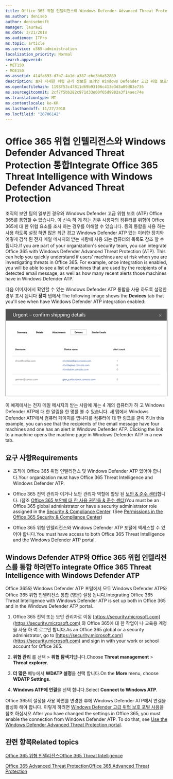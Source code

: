 ```yaml
---
title: Office 365 위협 인텔리전스와 Windows Defender Advanced Threat Protection 통합
ms.author: deniseb
author: denisebmsft
manager: laurawi
ms.date: 3/21/2018
ms.audience: ITPro
ms.topic: article
ms.service: o365-administration
localization_priority: Normal
search.appverid:
- MET150
- MOE150
ms.assetid: 414fa693-d7b7-4a1d-a387-ebc3b6a52889
description: 보다 자세한 위협 관리 정보를 보려면 Windows Defender 고급 위협 보호와 Office 365 고급 위협 보호를 통합 합니다.
ms.openlocfilehash: 1198f53c47811d69b93106c413e3d3a09d83e736
ms.sourcegitcommit: 2cf7f5bb282c971d33e00f65d9982a3f14aec74e
ms.translationtype: MT
ms.contentlocale: ko-KR
ms.lasthandoff: 11/27/2018
ms.locfileid: "26706142"
---
```

# <a name="integrate-office-365-threat-intelligence-with-windows-defender-advanced-threat-protection"></a><span data-ttu-id="25552-103">Office 365 위협 인텔리전스와 Windows Defender Advanced Threat Protection 통합</span><span class="sxs-lookup"><span data-stu-id="25552-103">Integrate Office 365 Threat Intelligence with Windows Defender Advanced Threat Protection</span></span>

<span data-ttu-id="25552-p101">조직의 보안 팀의 일부인 경우와 Windows Defender 고급 위협 보호 (ATP) Office 365를 통합할 수 있습니다. 이 신속 하 게 하는 경우 사용자의 컴퓨터를 위험이 Office 365에 대 한 위협 요소를 조사 하는 경우를 이해할 수 있습니다. 등의 통합을 사용 하는 사용 하도록 설정 하면 많은 최근 경고 Windows Defender ATP 있는 이러한 장치와 어떻게 검색 된 전자 메일 메시지의 받는 사람에 사용 되는 컴퓨터의 목록도 참조 할 수 됩니다.</span><span class="sxs-lookup"><span data-stu-id="25552-p101">If you are part of your organization's security team, you can integrate Office 365 with Windows Defender Advanced Threat Protection (ATP). This can help you quickly understand if users' machines are at risk when you are investigating threats in Office 365. For example, once integration is enabled, you will be able to see a list of machines that are used by the recipients of a detected email message, as well as how many recent alerts those machines have in Windows Defender ATP.</span></span>
  
<span data-ttu-id="25552-107">다음 이미지에서 확인할 수 있는 Windows Defender ATP 통합을 사용 하도록 설정한 경우 표시 됩니다 **장치** 탭에서:</span><span class="sxs-lookup"><span data-stu-id="25552-107">The following image shows the **Devices** tab that you'll see when have Windows Defender ATP integration enabled:</span></span> 
  
![Windows Defender ATP 사용 하는 경우 알림 사용 하는 컴퓨터의 목록을 볼 수 있습니다.](media/fec928ea-8f0c-44d7-80b9-a2e0a8cd4e89.PNG)
  
<span data-ttu-id="25552-p102">이 예제에서는 전자 메일 메시지의 받는 사람에 게는 4 개의 컴퓨터가 하 고 Windows Defender ATP에 대 한 알림을 한 명를 볼 수 있습니다. 새 탭에서 Windows Defender ATP에서 컴퓨터 페이지를 엽니다를 컴퓨터에 대 한 링크를 클릭 하.</span><span class="sxs-lookup"><span data-stu-id="25552-p102">In this example, you can see that the recipients of the email message have four machines and one has an alert in Windows Defender ATP. Clicking the link to a machine opens the machine page in Windows Defender ATP in a new tab.</span></span>
  
## <a name="requirements"></a><span data-ttu-id="25552-111">요구 사항</span><span class="sxs-lookup"><span data-stu-id="25552-111">Requirements</span></span>

- <span data-ttu-id="25552-112">조직에 Office 365 위협 인텔리전스 및 Windows Defender ATP 있어야 합니다.</span><span class="sxs-lookup"><span data-stu-id="25552-112">Your organization must have Office 365 Threat Intelligence and Windows Defender ATP.</span></span>
    
- <span data-ttu-id="25552-p103">Office 365 전역 관리자 이거나 보안 관리자 역할에 할당 된 [보안 &amp; 준수 센터](https://security.microsoft.com)합니다. (참조 [Office 365 보안에 대 한 사용 권한을 &amp; 준수 센터](permissions-in-the-security-and-compliance-center.md))</span><span class="sxs-lookup"><span data-stu-id="25552-p103">You must be an Office 365 global administrator or have a security administrator role assigned in the [Security &amp; Compliance Center](https://security.microsoft.com). (See [Permissions in the Office 365 Security &amp; Compliance Center](permissions-in-the-security-and-compliance-center.md))</span></span>
    
- <span data-ttu-id="25552-115">Office 365 위협 인텔리전스와 Windows Defender ATP 포털에 액세스할 수 있어야 합니다.</span><span class="sxs-lookup"><span data-stu-id="25552-115">You must have access to both Office 365 Threat Intelligence and the Windows Defender ATP portal.</span></span>
    
## <a name="to-integrate-office-365-threat-intelligence-with-windows-defender-atp"></a><span data-ttu-id="25552-116">Windows Defender ATP와 Office 365 위협 인텔리전스를 통합 하려면</span><span class="sxs-lookup"><span data-stu-id="25552-116">To integrate Office 365 Threat Intelligence with Windows Defender ATP</span></span>

<span data-ttu-id="25552-117">Office 365와 Windows Defender ATP 포털에서 모두 Windows Defender ATP와 Office 365 위협 인텔리전스 통합 (영문) 설정 됩니다.</span><span class="sxs-lookup"><span data-stu-id="25552-117">Integrating Office 365 Threat Intelligence with Windows Defender ATP is set up both in Office 365 and in the Windows Defender ATP portal.</span></span>
  
1. <span data-ttu-id="25552-118">Office 365 전역 또는 보안 관리자로 이동 [https://security.microsoft.com](https://security.microsoft.com) 와 Office 365에 대 한 작업이 나 교육용 계정을 사용 하 여 로그인 합니다.</span><span class="sxs-lookup"><span data-stu-id="25552-118">As an Office 365 global or a security administrator, go to [https://security.microsoft.com](https://security.microsoft.com) and sign in with your work or school account for Office 365.</span></span> 
    
2. <span data-ttu-id="25552-119">**위협 관리** 를 선택 \> **위협 탐색기**입니다.</span><span class="sxs-lookup"><span data-stu-id="25552-119">Choose **Threat management** \> **Threat explorer**.</span></span>
    
3. <span data-ttu-id="25552-120">**더 많은** 메뉴에서 **WDATP 설정**을 선택 합니다.</span><span class="sxs-lookup"><span data-stu-id="25552-120">On the **More** menu, choose **WDATP Settings**.</span></span>
    
4. <span data-ttu-id="25552-121">**Windows ATP에 연결**을 선택 합니다.</span><span class="sxs-lookup"><span data-stu-id="25552-121">Select **Connect to Windows ATP**.</span></span>
    
<span data-ttu-id="25552-p104">Office 365의 설정을 사용 하면를 변경한 후에 Windows Defender ATP에서 연결을 활성화 해야 합니다. 이렇게 하려면 [Windows Defender 고급 위협 보호 포털 사용](https://go.microsoft.com/fwlink/?linkid=859690)을 참조 하십시오.</span><span class="sxs-lookup"><span data-stu-id="25552-p104">After you have changed the settings in Office 365, you must enable the connection from Windows Defender ATP. To do that, see [Use the Windows Defender Advanced Threat Protection portal](https://go.microsoft.com/fwlink/?linkid=859690).</span></span>
  
## <a name="related-topics"></a><span data-ttu-id="25552-124">관련 항목</span><span class="sxs-lookup"><span data-stu-id="25552-124">Related topics</span></span>

[<span data-ttu-id="25552-125">Office 365 위협 인텔리전스</span><span class="sxs-lookup"><span data-stu-id="25552-125">Office 365 Threat Intelligence</span></span>](office-365-ti.md)
  
[<span data-ttu-id="25552-126">Office 365 Advanced Threat Protection</span><span class="sxs-lookup"><span data-stu-id="25552-126">Office 365 Advanced Threat Protection</span></span>](office-365-atp.md)
  

